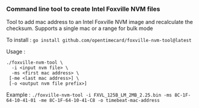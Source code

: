 ### Command line tool to create Intel Foxville NVM files 

Tool to add mac address to an Intel Foxville NVM image and recalculate the checksum. Supports a single mac or a range for bulk mode

To install :
`go install github.com/opentimecard/foxville-nvm-tool@latest`

Usage :

```
./foxville-nvm-tool \
  -i <input nvm file> \
  -ms <first mac address> \
 [-me <last mac address>] \
 [-o <output nvm file prefix>]
```
 
Example :
`./foxville-nvm-tool -i FXVL_125B_LM_2MB_2.25.bin -ms 8C-1F-64-10-41-01 -me 8C-1F-64-10-41-C8 -o timebeat-mac-address`

